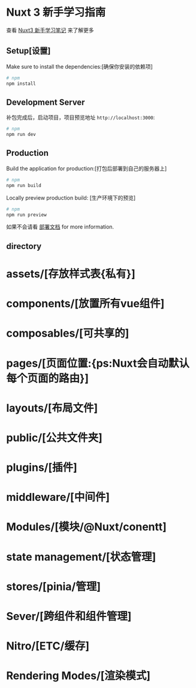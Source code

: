 # Nuxt 3 新手学习指南

查看 [Nuxt3 新手学习笔记](https://nuxt.com/docs/getting-started/introduction) 来了解更多

## Setup[设置]

Make sure to install the dependencies:[确保你安装的依赖项]

```bash
# npm
npm install

```

## Development Server

补包完成后，启动项目，项目预览地址 `http://localhost:3000`:

```bash
# npm
npm run dev

```

## Production

Build the application for production:[打包后部署到自己的服务器上]

```bash
# npm
npm run build

```

Locally preview production build: [生产环境下的预览]

```bash
# npm
npm run preview

```

如果不会请看 [部署文档](https://nuxt.com/docs/getting-started/deployment) for more information.

## directory
  # assets/[存放样式表{私有}]
      
  # components/[放置所有vue组件]
  
  # composables/[可共享的]
  
  # pages/[页面位置:{ps:Nuxt会自动默认每个页面的路由}]
  
  # layouts/[布局文件]
  
  # public/[公共文件夹]

  # plugins/[插件]

  # middleware/[中间件]

  # Modules/[模块/@Nuxt/conentt]
  
  # state management/[状态管理]

  # stores/[pinia/管理]

  # Sever/[跨组件和组件管理]

  # Nitro/[ETC/缓存]

  # Rendering Modes/[渲染模式]


